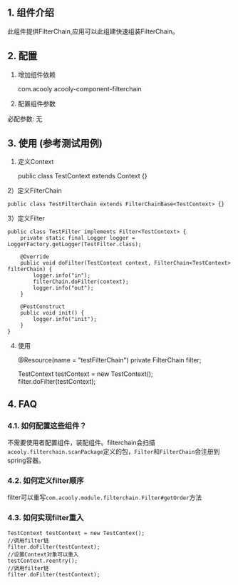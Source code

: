 <!-- title: 过滤器组件   -->
<!-- type: infrastructure -->
<!-- author: qiubo -->
## 1. 组件介绍

此组件提供FilterChain,应用可以此组建快速组装FilterChain。

## 2. 配置

1) 增加组件依赖

    <dependency>
        <groupId>com.acooly</groupId>
        <artifactId>acooly-component-filterchain</artifactId>
    </dependency>

2) 配置组件参数    

必配参数: 无




## 3. 使用 (参考测试用例)
         
1) 定义Context

	public class TestContext extends Context {}

2）定义FilterChain

	public class TestFilterChain extends FilterChainBase<TestContext> {}

3）定义Filter

	public class TestFilter implements Filter<TestContext> {
		private static final Logger logger = LoggerFactory.getLogger(TestFilter.class);
		
		@Override
		public void doFilter(TestContext context, FilterChain<TestContext> filterChain) {
			logger.info("in");
			filterChain.doFilter(context);
			logger.info("out");
		}
		
		@PostConstruct
		public void init() {
			logger.info("init");
		}
	}

4) 使用

	@Resource(name = "testFilterChain")
	private FilterChain<TestContext> filter;
	
	TestContext testContext = new TestContext();
	filter.doFilter(testContext);

## 4. FAQ

### 4.1. 如何配置这些组件？

不需要使用者配置组件，装配组件。filterchain会扫描`acooly.filterchain.scanPackage`定义的包，`Filter`和`FilterChain`会注册到spring容器。

### 4.2. 如何定义filter顺序

filter可以重写`com.acooly.module.filterchain.Filter#getOrder`方法

### 4.3. 如何实现filter重入

	TestContext testContext = new TestContex();
	//调用filter链
	filter.doFilter(testContext);
	//设置Context对象可以重入
	testContext.reentry();
	//调用filter链
	filter.doFilter(testContext);
